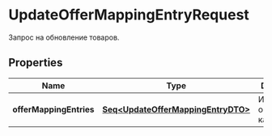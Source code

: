 

# UpdateOfferMappingEntryRequest

Запрос на обновление товаров.

## Properties

Name | Type | Description | Notes
------------ | ------------- | ------------- | -------------
**offerMappingEntries** | [**Seq&lt;UpdateOfferMappingEntryDTO&gt;**](UpdateOfferMappingEntryDTO.md) | Информация о товарах в каталоге. | 



